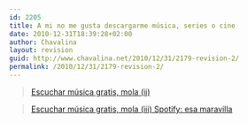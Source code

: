 ```yaml
---
id: 2205
title: A mi no me gusta descargarme música, series o cine
date: 2010-12-31T18:39:28+02:00
author: Chavalina
layout: revision
guid: http://www.chavalina.net/2010/12/31/2179-revision-2/
permalink: /2010/12/31/2179-revision-2/
---
```

<blockquote class="wp-embedded-content" data-secret="VIzGwjZ90P">
  <p>
    <a href="http://www.chavalina.net/2006/10/26/post-751/">Escuchar música gratis, mola (ii)</a>
  </p>
</blockquote>



<blockquote class="wp-embedded-content" data-secret="Gy8Tw8hZd2">
  <p>
    <a href="http://www.chavalina.net/2009/01/19/escuchar-musica-gratis-mola-iii-spotify-esa-maravilla/">Escuchar música gratis, mola (iii) Spotify: esa maravilla</a>
  </p>
</blockquote>